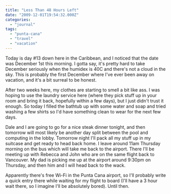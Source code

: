 ```yaml
---
title: "Less Than 48 Hours Left"
date: "2009-12-01T19:54:32.000Z"
categories: 
  - "journal"
tags: 
  - "punta-cana"
  - "travel"
  - "vacation"
---
```


Today is day #13 down here in the Caribbean, and I noticed that the date was December 1st this morning. I gotta say, it's pretty hard to take December seriously when the humidex is 40C and there's not a cloud in the sky. This is probably the first December where I've ever been away on vacation, and it's a bit surreal to be honest.

After two weeks here, my clothes are starting to smell a bit like ass. I was hoping to use the laundry service here (where they pick stuff up in your room and bring it back, hopefully within a few days), but I just didn't trust it enough. So today I filled the bathtub up with some water and soap and tried washing a few shirts so I'd have something clean to wear for the next few days.

Dale and I are going to go for a nice steak dinner tonight, and then tomorrow will most likely be another day split between the pool and computing in the lobby. Tomorrow night I'll pack all my stuff up in my suitcase and get ready to head back home. I leave around 11am Thursday morning on the bus which will take me back to the airport. There I'll be meeting up with Rebecca and John who are on the same flight back to Vancouver. My dad is picking me up at the airport around 9:30pm on Thursday, and then him and I will head back to the wack.

Apparently there's free Wi-Fi in the Punta Cana airport, so I'll probably write a quick entry there while waiting for my flight to board (I'll have a 3 hour wait there, so I imagine I'll be absolutely bored). Until then.
